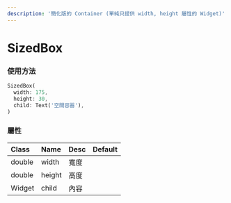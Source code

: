 ```yaml
---
description: '簡化版的 Container (單純只提供 width, height 屬性的 Widget)'
---
```


# SizedBox

### 使用方法

```dart
SizedBox(
  width: 175,
  height: 30,
  child: Text('空間容器'),
)
```

###  屬性

| Class | Name | Desc | Default |
| :--- | :--- | :--- | :--- |
| double | width | 寬度 |  |
| double | height | 高度 |  |
| Widget | child | 內容 |  |



